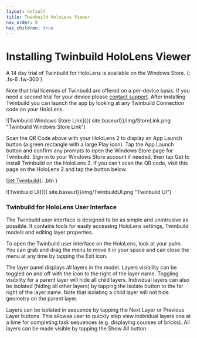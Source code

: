 ```yaml
---
layout: default
title: Twinbuild HoloLens Viewer
nav_order: 8
has_children: true
---
```


# Installing Twinbuild HoloLens Viewer

A 14 day trial of Twinbuild for HoloLens is available on the Windows Store.
{: .fs-6 .fw-300 }

Note that trial licenses of Twinbuild are offered on a per-device basis. If you need a second trial for your device please [contact support](mailto:support@twinbuild.com). After installing Twinbuild you can launch the app by looking at any Twinbuild Connection code on your HoloLens.

![Twinbuild Windows Store Link]({{ site.baseurl}}/img/StoreLink.png "Twinbuild Windows Store Link")

Scan the QR Code above with your HoloLens 2 to display an App Launch button (a green rectangle with a large Play icon). Tap the App Launch button and confirm any prompts to open the Windows Store page for Twinbuild. Sign in to your Windows Store account if needed, then tap Get to install Twinbuild on the HoloLens 2. If you can't scan the QR code, visit this page on the HoloLens 2 and tap the button below.

[Get Twinbuild](ms-windows-store://pdp/?ProductId=9MW7GH4XVB3S){: .btn }

![Twinbuild UI]({{ site.baseurl}}/img/TwinbuildUI.png "Twinbuild UI")

### Twinbuild for HoloLens User Interface

The Twinbuild user interface is designed to be as simple and unintrusive as possible. It contains tools for easily accessing HoloLens settings, Twinbuild models and editing layer properties.

To open the Twinbuild user interface on the HoloLens, look at your palm. You can grab and drag the menu to move it in your space and can close the menu at any time by tapping the Exit icon.

The layer panel displays all layers in the model. Layers visibility can be toggled on and off with the icon to the right of the layer name. Toggling visibility for a parent layer will hide all child layers. Individual layers can also be isolated (hiding all other layers) by tapping the isolate button to the far right of the layer name. Note that isolating a child layer will not hide geometry on the parent layer.

Layers can be isolated in sequence by tapping the Next Layer or Previous Layer buttons. This allowsa user to quickly step view individual layers one at a time for completing task sequences (e.g. displaying courses of bricks). All layers can be made visible by tapping the Show All button.
